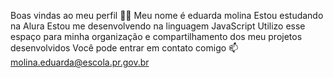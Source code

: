 Boas vindas ao meu perfil 💙💙
Meu nome é eduarda molina
Estou estudando na Alura
Estou me desenvolvendo na linguagem JavaScript
Utilizo esse espaço para minha organização e compartilhamento dos meu projetos desenvolvidos
Você pode entrar em contato comigo 📫
molina.eduarda@escola.pr.gov.br


